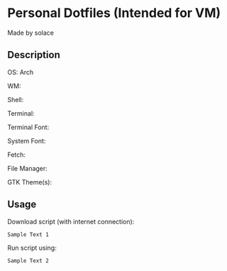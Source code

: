 # Personal Dotfiles (Intended for VM)

Made by solace

## Description

OS: Arch

WM:

Shell:

Terminal:

Terminal Font:

System Font:

Fetch:

File Manager:

GTK Theme(s):

## Usage

Download script (with internet connection):

    Sample Text 1

Run script using:

    Sample Text 2
